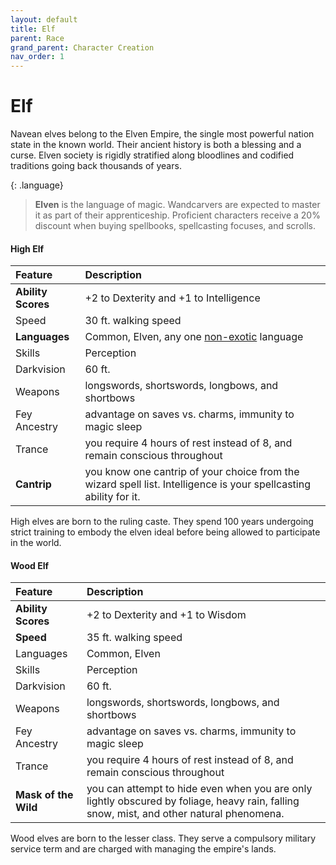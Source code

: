 ```yaml
---
layout: default
title: Elf
parent: Race
grand_parent: Character Creation
nav_order: 1
---
```


# Elf

Navean elves belong to the Elven Empire, the single most powerful nation state in the known world. Their ancient history is both a blessing and a curse. Elven society is rigidly stratified along bloodlines and codified traditions going back thousands of years.

{: .language}
> **Elven** is the language of magic. Wandcarvers are expected to master it as part of their apprenticeship. Proficient characters receive a 20% discount when buying spellbooks, spellcasting focuses, and scrolls.

#### High Elf

| Feature            | Description                                                                                                       |
| :----------------- | :---------------------------------------------------------------------------------------------------------------- |
| **Ability Scores** | +2 to Dexterity and +1 to Intelligence                                                                            |
| Speed              | 30 ft. walking speed                                                                                              |
| **Languages**      | Common, Elven, any one [non-exotic](../../more/languages/index) language                                                                            |
| Skills             | Perception                                                                                                        |
| Darkvision         | 60 ft.                                                                                                            |
| Weapons            | longswords, shortswords, longbows, and shortbows                                                                  |
| Fey Ancestry       | advantage on saves vs. charms, immunity to magic sleep                                                            |
| Trance             | you require 4 hours of rest instead of 8, and remain conscious throughout                                         |
| **Cantrip**        | you know one cantrip of your choice from the wizard spell list. Intelligence is your spellcasting ability for it. |

High elves are born to the ruling caste. They spend 100 years undergoing strict training to embody the elven ideal before being allowed to participate in the world.

#### Wood Elf

| Feature              | Description                                                                                                                              |
| :------------------- | :--------------------------------------------------------------------------------------------------------------------------------------- |
| **Ability Scores**   | +2 to Dexterity and +1 to Wisdom                                                                                                         |
| **Speed**            | 35 ft. walking speed                                                                                                                     |
| Languages            | Common, Elven                                                                                                                            |
| Skills               | Perception                                                                                                                               |
| Darkvision           | 60 ft.                                                                                                                                   |
| Weapons              | longswords, shortswords, longbows, and shortbows                                                                                         |
| Fey Ancestry         | advantage on saves vs. charms, immunity to magic sleep                                                                                   |
| Trance               | you require 4 hours of rest instead of 8, and remain conscious throughout                                                                |
| **Mask of the Wild** | you can attempt to hide even when you are only lightly obscured by foliage, heavy rain, falling snow, mist, and other natural phenomena. |

Wood elves are born to the lesser class. They serve a compulsory military service term and are charged with managing the empire's lands.
